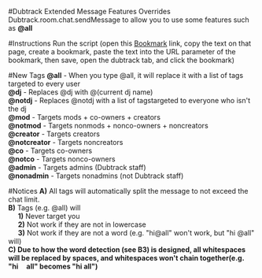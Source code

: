 #Dubtrack Extended Message Features
Overrides Dubtrack.room.chat.sendMessage to allow you to use some features such as <b>@all</b>

#Instructions
Run the script (open this <a href="https://rawgit.com/fatboysraidmcdonalds/Dutrack-Extended-Message-Features/master/Bookmark.js" target="_blank">Bookmark</a> link, copy the text on that page, create a bookmark, paste the text into the URL parameter of the bookmark, then save, open the dubtrack tab, and click the bookmark)

#New Tags
<b>@all</b> - When you type @all, it will replace it with a list of tags targeted to every user <br />
<b>@dj</b> - Replaces @dj with @(current dj name) <br />
<b>@notdj</b> - Replaces @notdj with a list of tagstargeted to everyone who isn't the dj <br />
<b>@mod</b> - Targets mods + co-owners + creators <br />
<b>@notmod</b> - Targets nonmods + nonco-owners + noncreators <br />
<b>@creator</b> - Targets creators <br />
<b>@notcreator</b> - Targets noncreators <br />
<b>@co</b> - Targets co-owners <br />
<b>@notco</b> - Targets nonco-owners <br />
<b>@admin</b> - Targets admins (Dubtrack staff) <br />
<b>@nonadmin</b> - Targets nonadmins (not Dubtrack staff) <br />

#Notices
<b>A)</b> All tags will automatically split the message to not exceed the chat limit. <br />
<b>B)</b> Tags (e.g. @all) will <br />
&nbsp;&nbsp;&nbsp;&nbsp;&nbsp;<b>1)</b> Never target you <br />
&nbsp;&nbsp;&nbsp;&nbsp;&nbsp;<b>2)</b> Not work if they are not in lowercase <br />
&nbsp;&nbsp;&nbsp;&nbsp;&nbsp;<b>3)</b> Not work if they are not a word (e.g. "hi@all" won't work, but "hi @all" will) <br />
<b>C) Due to how the word detection (see <b>B3</b>) is designed, all whitespaces will be replaced by spaces, and whitespaces won't chain together(e.g. "hi&nbsp;&nbsp;&nbsp;&nbsp;&nbsp;all" becomes "hi&nbsp;all") <br />
